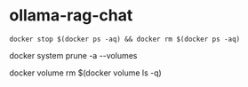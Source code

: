# ollama-rag-chat

```
docker stop $(docker ps -aq) && docker rm $(docker ps -aq)
```

docker system prune -a --volumes

docker volume rm $(docker volume ls -q)